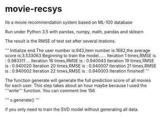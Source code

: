 # movie-recsys
Its a movie recommendation system based on ML-100 database

Run under Python 3.5 with pandas, numpy, math, pandas and sklearn

The result is the RMSE of test set after several itrations.

'''
Initialize end.The user number is:943,item number is:1682,the average score is:3.533063
Beginning to train the model......
Iteration 1 times,RMSE is : 0.983311
...
Iteration 18 times,RMSE is : 0.940043
Iteration 19 times,RMSE is : 0.940020
Iteration 20 times,RMSE is : 0.940007
Iteration 21 times,RMSE is : 0.940002
Iteration 22 times,RMSE is : 0.940003
Iteration finished!
'''

The function generate will generate the full prediction score of all movies for each user. This step takes about an hour maybe because  I used the '''wirte''' function. You can comment line 156

'''
s.generate()
'''

if you only need to train the SVD model without generating all data.

